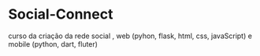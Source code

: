 # Social-Connect
curso da criação da rede social , web (pyhon, flask, html, css, javaScript) e mobile (python, dart, fluter)
